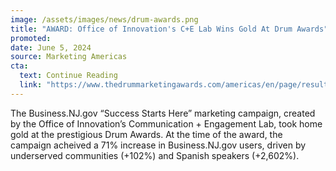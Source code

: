 ```yaml
---
image: /assets/images/news/drum-awards.png
title: "AWARD: Office of Innovation's C+E Lab Wins Gold At Drum Awards"
promoted:  
date: June 5, 2024
source: Marketing Americas
cta:
  text: Continue Reading
  link: "https://www.thedrummarketingawards.com/americas/en/page/results#/dma-amer/2024/data-insights/success-starts-here"
---
```


The Business.NJ.gov “Success Starts Here” marketing campaign, created by the Office of Innovation’s Communication + Engagement Lab, took home gold at the prestigious Drum Awards. At the time of the award, the campaign acheived a 71% increase in Business.NJ.gov users, driven by underserved communities (+102%) and Spanish speakers (+2,602%).

